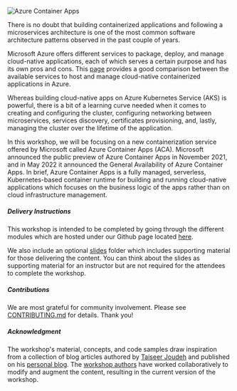 ![Azure Container Apps](docs/assets/images/00-workshop-intro/azure-container-apps-image.png)

There is no doubt that building containerized applications and following a microservices architecture is one of the most common software architecture patterns observed in the past couple of years.

Microsoft Azure offers different services to package, deploy, and manage cloud-native applications, each of which serves a certain purpose and has its own pros and cons. This [page](https://learn.microsoft.com/en-us/azure/container-apps/compare-options) provides a good comparison between the available services to host and manage cloud-native containerized applications in Azure.

Whereas building cloud-native apps on Azure Kubernetes Service (AKS) is powerful,  there is a bit of a learning curve needed when it comes to creating and configuring the cluster, configuring networking between microservices, services discovery, certificates provisioning, and, lastly, managing the cluster over the lifetime of the application.

In this workshop, we will be focusing on a new containerization service offered by Microsoft called Azure Container Apps (ACA). Microsoft announced the public preview of Azure Container Apps in November 2021, and in May 2022 it announced the General Availability of Azure Container Apps. In brief, Azure Container Apps is a fully managed, serverless, Kubernetes-based container runtime for building and running cloud-native applications which focuses on the business logic of the apps rather than on cloud infrastructure management.

##### Delivery Instructions

This workshop is intended to be completed by going through the different modules which are hosted under our Github page located [here](https://azure.github.io/aca-dotnet-workshop/).

We also include an optional [slides](https://github.com/Azure/aca-dotnet-workshop/tree/main/slides) folder which includes supporting material for those delivering the content. You can think about the slides as supporting material for an instructor but are not required for the attendees to complete the workshop.

##### Contributions

We are most grateful for community involvement. Please see [CONTRIBUTING.md](https://github.com/Azure/aca-dotnet-workshop/blob/main/CONTRIBUTING.md) for details. Thank you!

##### Acknowledgment

The workshop's material, concepts, and code samples draw inspiration from a collection of blog articles authored by [Taiseer Joudeh](https://github.com/tjoudeh) and published on his [personal blog](https://bitoftech.net). The [workshop authors](https://azure.github.io/aca-dotnet-workshop/aca/29-about-the-authors/) have worked collaboratively to modify and augment the content, resulting in the current version of the workshop.
